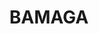 ---
lastmod: '2025-04-06T06:05:21+00:00'
latitude: -11.33852
layout: suburb
longitude: 142.465399
postcode: '4876'
state: QLD
title: BAMAGA
url: /qld/bamaga/
---